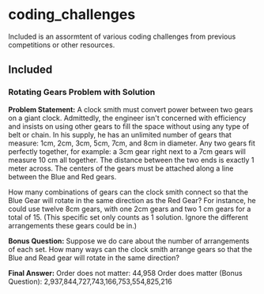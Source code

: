 # coding_challenges

Included is an assormtent of various coding challenges from previous competitions or other resources.

## Included

### Rotating Gears Problem with Solution
**Problem Statement:**
A clock smith must convert power between two gears on a giant clock.
Admittedly, the engineer isn't concerned with efficiency and insists on using other gears to
fill the space without using any type of belt or chain. In his supply, he has an unlimited number
of gears that measure: 1cm, 2cm, 3cm, 5cm, 7cm, and 8cm in diameter.
Any two gears fit perfectly together, for example: a 3cm gear right next to a 7cm gears will measure
10 cm all together.
The distance between the two ends is exactly 1 meter across. The centers of the gears must be 
attached along a line between the Blue and Red gears.

How many combinations of gears can the clock smith connect so that the Blue Gear will rotate in the
same direction as the Red Gear?
For instance, he could use twelve 8cm gears, with one 2cm gears and two 1 cm gears for a total of 15.
(This specific set only counts as 1 solution. Ignore the different arrangements these gears could be in.)

**Bonus Question:**
Suppose we do care about the number of arrangements of each set. How many ways can the clock smith arrange
gears so that the Blue and Read gear will rotate in the same direction?

**Final Answer:**
Order does not matter: 44,958
Order does matter (Bonus Question): 2,937,844,727,743,166,753,554,825,216